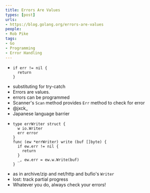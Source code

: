 ```yaml
---
title: Errors Are Values
types: [post]
urls:
- https://blog.golang.org/errors-are-values
people:
- Rob Pike
tags:
- Go
- Programming
- Error Handling
---
```


- ```
  if err != nil {
    return
  }
  ```
- substituting for try-catch
- Errors are values.
- errors can be programmed
- Scanner's `Scan` method provides `Err` method to check for error
- @jxck_
- Japanese language barrier
- ```
  type errWriter struct {
    w io.Writer
    err error
  }
  func (ew *errWriter) write (buf []byte) {
    if ew.err != nil {
      return
    }
    _, ew.err = ew.w.Write(buf)
  }
  ```
- as in archive/zip and net/http and bufio's `Writer`
- lost: track partial progress
- Whatever you do, always check your errors!
